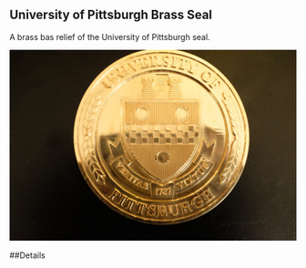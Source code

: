 ## University of Pittsburgh Brass Seal
A brass bas relief of the University of Pittsburgh seal.

![Top Seal](photos/top-seal.jpg?raw=true "Pitt Seal")

##Details
